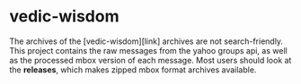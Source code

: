 # vedic-wisdom

The archives of the [vedic-wisdom][link] archives are not search-friendly.
This project contains the raw messages from the yahoo groups api, as well as the processed mbox version of each message.
Most users should look at the **releases**, which makes zipped mbox format archives available.
